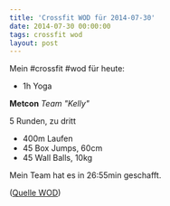 ```yaml
---
title: 'Crossfit WOD für 2014-07-30'
date: 2014-07-30 00:00:00 
tags: crossfit wod
layout: post
---
```

Mein #crossfit #wod für heute:

* 1h Yoga

**Metcon** *Team "Kelly"*

5 Runden, zu dritt

* 400m Laufen
* 45 Box Jumps, 60cm
* 45 Wall Balls, 10kg

Mein Team hat es in 26:55min geschafft.

([Quelle WOD][0])

[0]: http://www.crossfithh.de/workouts--news/workout-wednesday29

